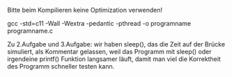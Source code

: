 Bitte beim Kompilieren keine Optimization verwenden!

gcc -std=c11 -Wall -Wextra -pedantic -pthread -o programname programname.c

Zu 2.Aufgabe und 3.Aufgabe: wir haben sleep(), das die Zeit auf der Brücke simuliert, als Kommentar gelassen, weil das Programm mit sleep() oder irgendeine printf() Funktion langsamer läuft, damit man viel  die Korrektheit des Programm schneller testen kann.

